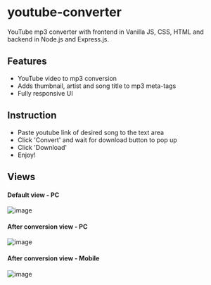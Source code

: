# youtube-converter
YouTube mp3 converter with frontend in Vanilla JS, CSS, HTML and backend in Node.js and Express.js.

## Features
- YouTube video to mp3 conversion
- Adds thumbnail, artist and song title to mp3 meta-tags 
- Fully responsive UI

## Instruction
- Paste youtube link of desired song to the text area  
- Click 'Convert' and wait for download button to pop up  
- Click 'Download'  
- Enjoy!  

## Views

#### Default view - PC
![image](https://user-images.githubusercontent.com/61971053/127928021-f2f5ead1-046a-4eb9-a75d-55aae0083a50.png)  

#### After conversion view - PC
![image](https://user-images.githubusercontent.com/61971053/127928135-3851a244-74f7-46ee-978f-e6cc7dcc551c.png)  

#### After conversion view - Mobile
![image](https://user-images.githubusercontent.com/61971053/127928295-d19db728-7c21-46b8-aff8-3ff3c7472034.png)
